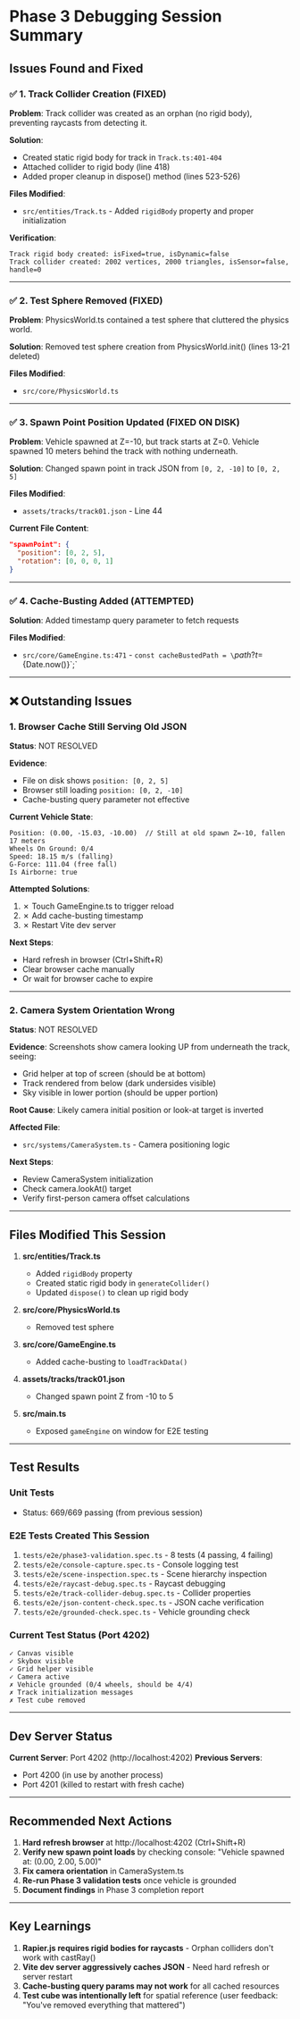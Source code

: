 # Phase 3 Debugging Session Summary

## Issues Found and Fixed

### ✅ 1. Track Collider Creation (FIXED)
**Problem**: Track collider was created as an orphan (no rigid body), preventing raycasts from detecting it.

**Solution**:
- Created static rigid body for track in `Track.ts:401-404`
- Attached collider to rigid body (line 418)
- Added proper cleanup in dispose() method (lines 523-526)

**Files Modified**:
- `src/entities/Track.ts` - Added `rigidBody` property and proper initialization

**Verification**:
```
Track rigid body created: isFixed=true, isDynamic=false
Track collider created: 2002 vertices, 2000 triangles, isSensor=false, handle=0
```

---

### ✅ 2. Test Sphere Removed (FIXED)
**Problem**: PhysicsWorld.ts contained a test sphere that cluttered the physics world.

**Solution**: Removed test sphere creation from PhysicsWorld.init() (lines 13-21 deleted)

**Files Modified**:
- `src/core/PhysicsWorld.ts`

---

### ✅ 3. Spawn Point Position Updated (FIXED ON DISK)
**Problem**: Vehicle spawned at Z=-10, but track starts at Z=0. Vehicle spawned 10 meters behind the track with nothing underneath.

**Solution**: Changed spawn point in track JSON from `[0, 2, -10]` to `[0, 2, 5]`

**Files Modified**:
- `assets/tracks/track01.json` - Line 44

**Current File Content**:
```json
"spawnPoint": {
  "position": [0, 2, 5],
  "rotation": [0, 0, 0, 1]
}
```

---

### ✅ 4. Cache-Busting Added (ATTEMPTED)
**Solution**: Added timestamp query parameter to fetch requests

**Files Modified**:
- `src/core/GameEngine.ts:471` - `const cacheBustedPath = \`${path}?t=${Date.now()}\`;`

---

## ❌ Outstanding Issues

### 1. Browser Cache Still Serving Old JSON
**Status**: NOT RESOLVED

**Evidence**:
- File on disk shows `position: [0, 2, 5]`
- Browser still loading `position: [0, 2, -10]`
- Cache-busting query parameter not effective

**Current Vehicle State**:
```
Position: (0.00, -15.03, -10.00)  // Still at old spawn Z=-10, fallen 17 meters
Wheels On Ground: 0/4
Speed: 18.15 m/s (falling)
G-Force: 111.04 (free fall)
Is Airborne: true
```

**Attempted Solutions**:
1. ✗ Touch GameEngine.ts to trigger reload
2. ✗ Add cache-busting timestamp
3. ✗ Restart Vite dev server

**Next Steps**:
- Hard refresh in browser (Ctrl+Shift+R)
- Clear browser cache manually
- Or wait for browser cache to expire

---

### 2. Camera System Orientation Wrong
**Status**: NOT RESOLVED

**Evidence**: Screenshots show camera looking UP from underneath the track, seeing:
- Grid helper at top of screen (should be at bottom)
- Track rendered from below (dark undersides visible)
- Sky visible in lower portion (should be upper portion)

**Root Cause**: Likely camera initial position or look-at target is inverted

**Affected File**:
- `src/systems/CameraSystem.ts` - Camera positioning logic

**Next Steps**:
- Review CameraSystem initialization
- Check camera.lookAt() target
- Verify first-person camera offset calculations

---

## Files Modified This Session

1. **src/entities/Track.ts**
   - Added `rigidBody` property
   - Created static rigid body in `generateCollider()`
   - Updated `dispose()` to clean up rigid body

2. **src/core/PhysicsWorld.ts**
   - Removed test sphere

3. **src/core/GameEngine.ts**
   - Added cache-busting to `loadTrackData()`

4. **assets/tracks/track01.json**
   - Changed spawn point Z from -10 to 5

5. **src/main.ts**
   - Exposed `gameEngine` on window for E2E testing

---

## Test Results

### Unit Tests
- Status: 669/669 passing (from previous session)

### E2E Tests Created This Session
1. `tests/e2e/phase3-validation.spec.ts` - 8 tests (4 passing, 4 failing)
2. `tests/e2e/console-capture.spec.ts` - Console logging test
3. `tests/e2e/scene-inspection.spec.ts` - Scene hierarchy inspection
4. `tests/e2e/raycast-debug.spec.ts` - Raycast debugging
5. `tests/e2e/track-collider-debug.spec.ts` - Collider properties
6. `tests/e2e/json-content-check.spec.ts` - JSON cache verification
7. `tests/e2e/grounded-check.spec.ts` - Vehicle grounding check

### Current Test Status (Port 4202)
```
✓ Canvas visible
✓ Skybox visible
✓ Grid helper visible
✓ Camera active
✗ Vehicle grounded (0/4 wheels, should be 4/4)
✗ Track initialization messages
✗ Test cube removed
```

---

## Dev Server Status

**Current Server**: Port 4202 (http://localhost:4202)
**Previous Servers**:
- Port 4200 (in use by another process)
- Port 4201 (killed to restart with fresh cache)

---

## Recommended Next Actions

1. **Hard refresh browser** at http://localhost:4202 (Ctrl+Shift+R)
2. **Verify new spawn point loads** by checking console: "Vehicle spawned at: (0.00, 2.00, 5.00)"
3. **Fix camera orientation** in CameraSystem.ts
4. **Re-run Phase 3 validation tests** once vehicle is grounded
5. **Document findings** in Phase 3 completion report

---

## Key Learnings

1. **Rapier.js requires rigid bodies for raycasts** - Orphan colliders don't work with castRay()
2. **Vite dev server aggressively caches JSON** - Need hard refresh or server restart
3. **Cache-busting query params may not work** for all cached resources
4. **Test cube was intentionally left** for spatial reference (user feedback: "You've removed everything that mattered")
